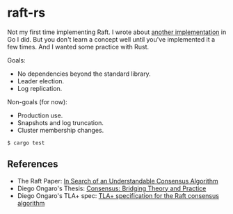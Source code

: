 # raft-rs

Not my first time implementing Raft. I wrote about [another
implementation](https://notes.eatonphil.com/2023-05-25-raft.html) in
Go I did. But you don't learn a concept well until you've implemented
it a few times. And I wanted some practice with Rust.

Goals:
- No dependencies beyond the standard library.
- Leader election.
- Log replication.

Non-goals (for now):
- Production use.
- Snapshots and log truncation.
- Cluster membership changes.

```console
$ cargo test
```

## References

- The Raft Paper: [In Search of an Understandable Consensus Algorithm](https://raft.github.io/raft.pdf)
- Diego Ongaro's Thesis: [Consensus: Bridging Theory and Practice](https://web.stanford.edu/~ouster/cgi-bin/papers/OngaroPhD.pdf)
- Diego Ongaro's TLA+ spec: [TLA+ specification for the Raft consensus algorithm](https://github.com/ongardie/raft.tla)
